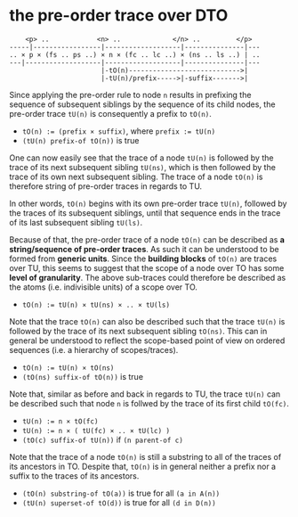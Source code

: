 
<!-- ======================================================================= -->
# the pre-order trace over DTO

```
    <p> ..            <n> ..             </n> ..         </p>
-----|-----------------|-------------------|---------------|---
.. × p × (fs .. ps ..) × n × (fc .. lc ..) × (ns .. ls ..) | ..
---|-------------------|-------------------|---------------|---
                       |-tO(n)---------------------------->|
                       |-tU(n)/prefix----->|-suffix------->|
```

Since applying the pre-order rule to node `n` results in prefixing the sequence
of subsequent siblings by the sequence of its child nodes, the pre-order trace
`tU(n)` is consequently a prefix to `tO(n)`.

* `tO(n) := (prefix × suffix)`, where `prefix := tU(n)`
* `(tU(n) prefix-of tO(n))` is true

One can now easily see that the trace of a node `tU(n)` is followed by the trace
of its next subsequent sibling `tU(ns)`, which is then followed by the trace of
its own next subsequent sibling. The trace of a node `tO(n)` is therefore string
of pre-order traces in regards to TU.

In other words, `tO(n)` begins with its own pre-order trace `tU(n)`, followed
by the traces of its subsequent siblings, until that sequence ends in the trace
of its last subsequent sibling `tU(ls)`.

Because of that, the pre-order trace of a node `tO(n)` can be described as
**a string/sequence of pre-order traces**. As such it can be understood to be
formed from **generic units**. Since the **building blocks** of `tO(n)` are
traces over TU, this seems to suggest that the scope of a node over TO has some
**level of granularity**. The above sub-traces could therefore be described as
the atoms (i.e. indivisible units) of a scope over TO.

* `tO(n) := tU(n) × tU(ns) × .. × tU(ls)`

Note that the trace `tO(n)` can also be described such that the trace `tU(n)`
is followed by the trace of its next subsequent sibling `tO(ns)`. This can in
general be understood to reflect the scope-based point of view on ordered
sequences (i.e. a hierarchy of scopes/traces).

* `tO(n) := tU(n) × tO(ns)`
* `(tO(ns) suffix-of tO(n))` is true

Note that, similar as before and back in regards to TU, the trace `tU(n)` can
be described such that node `n` is follwed by the trace of its first child
`tO(fc)`.

* `tU(n) := n × tO(fc)`
* `tU(n) := n × ( tU(fc) × .. × tU(lc) )`
* `(tO(c) suffix-of tU(n))` if `(n parent-of c)`

Note that the trace of a node `tO(n)` is still a substring to all of the traces
of its ancestors in TO. Despite that, `tO(n)` is in general neither a prefix
nor a suffix to the traces of its ancestors.

* `(tO(n) substring-of tO(a))` is true for all `(a in A(n))`
* `(tU(n) superset-of tO(d))` is true for all `(d in D(n))`
